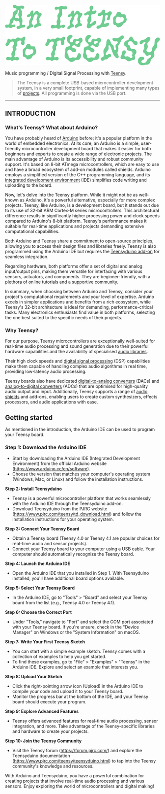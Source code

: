 ![FAUST](assets/images/teensy.png)

Music programming / Digital Signal Processing with [Teensy](https://www.pjrc.com/teensy/).

> The Teensy is a complete USB-based microcontroller development system, in a very small footprint, capable of implementing many types of [projects](https://www.pjrc.com/teensy/projects.html). All programming is done via the USB port.

---

## INTRODUCTION

### What's Teensy? What about Arduino?

You have probably heard of [Arduino](https://www.arduino.cc/) before; it's a popular platform in the world of embedded electronics. At its core, an Arduino is a simple, user-friendly microcontroller development board that makes it easier for both beginners and experts to create a wide range of electronic projects. The main advantage of Arduino is its accessibility and robust community support. It's based on 8-bit ATmega microcontrollers, which are easy to use and have a broad ecosystem of add-on modules called shields. Arduino employs a simplified version of the C++ programming language, and its [integrated development environment](https://www.arduino.cc/en/software) (IDE) simplifies code writing and uploading to the board.

Now, let's delve into the Teensy platform. While it might not be as well-known as Arduino, it's a powerful alternative, especially for more complex projects. Teensy, like Arduino, is a development board, but it stands out due to its use of 32-bit ARM Cortex-M series microcontrollers. This architectural difference results in significantly higher processing power and clock speeds compared to Arduino's 8-bit platform. Teensy's performance makes it suitable for real-time applications and projects demanding extensive computational capabilities.

Both Arduino and Teensy share a commitment to open-source principles, allowing you to access their design files and libraries freely. Teensy is also programmed using the Arduino IDE but requires the [Teensyduino add-on](https://www.pjrc.com/teensy/td_download.html) for seamless integration.

Regarding hardware, both platforms offer a set of digital and analog input/output pins, making them versatile for interfacing with various sensors, actuators, and components. They are beginner-friendly, with a plethora of online tutorials and a supportive community.

In summary, when choosing between Arduino and Teensy, consider your project's computational requirements and your level of expertise. Arduino excels in simpler applications and benefits from a rich ecosystem, while Teensy's 32-bit architecture is ideal for demanding, performance-critical tasks. Many electronics enthusiasts find value in both platforms, selecting the one best suited to the specific needs of their projects.

### Why Teensy?

For our purpose, Teensy microcontrollers are exceptionally well-suited for real-time audio processing and sound generation due to their powerful hardware capabilities and the availability of specialised [audio libraries](https://www.pjrc.com/teensy/td_libs_Audio.html). 

Their high clock speeds and [digital signal processing](https://en.wikipedia.org/wiki/Digital_signal_processing) (DSP) capabilities make them capable of handling complex audio algorithms in real time, providing low-latency audio processing. 

Teensy boards also have dedicated [digital-to-analog converters](https://en.wikipedia.org/wiki/Digital-to-analog_converter) (DACs) and [analog-to-digital converters](https://en.wikipedia.org/wiki/Analog-to-digital_converter) (ADCs) that are optimised for high-quality audio output and input. Additionally, Teensy supports a range of [audio shields](https://www.pjrc.com/store/teensy3_audio.html) and add-ons, enabling users to create custom synthesizers, effects processors, and audio applications with ease. 

## Getting started

As mentioned in the introduction, the Arduino IDE can be used to program your Teensy board. 

### Step 1: Download the Arduino IDE
- Start by downloading the Arduino IDE (Integrated Development Environment) from the official Arduino website (https://www.arduino.cc/en/software).
- Choose the version that matches your computer's operating system (Windows, Mac, or Linux) and follow the installation instructions.

**Step 2: Install Teensyduino**
- Teensy is a powerful microcontroller platform that works seamlessly with the Arduino IDE through the Teensyduino add-on.
- Download Teensyduino from the PJRC website (https://www.pjrc.com/teensy/td_download.html) and follow the installation instructions for your operating system.

**Step 3: Connect Your Teensy Board**
- Obtain a Teensy board (Teensy 4.0 or Teensy 4.1 are popular choices for real-time audio and sensor projects).
- Connect your Teensy board to your computer using a USB cable. Your computer should automatically recognize the Teensy board.

**Step 4: Launch the Arduino IDE**
- Open the Arduino IDE that you installed in Step 1. With Teensyduino installed, you'll have additional board options available.

**Step 5: Select Your Teensy Board**
- In the Arduino IDE, go to "Tools" > "Board" and select your Teensy board from the list (e.g., Teensy 4.0 or Teensy 4.1).

**Step 6: Choose the Correct Port**
- Under "Tools," navigate to "Port" and select the COM port associated with your Teensy board. If you're unsure, check in the "Device Manager" on Windows or the "System Information" on macOS.

**Step 7: Write Your First Teensy Sketch**
- You can start with a simple example sketch. Teensy comes with a collection of examples to help you get started.
- To find these examples, go to "File" > "Examples" > "Teensy" in the Arduino IDE. Explore and select an example that interests you.

**Step 8: Upload Your Sketch**
- Click the right-pointing arrow icon (Upload) in the Arduino IDE to compile your code and upload it to your Teensy board.
- Monitor the progress bar at the bottom of the IDE, and your Teensy board should execute your program.

**Step 9: Explore Advanced Features**
- Teensy offers advanced features for real-time audio processing, sensor integration, and more. Take advantage of the Teensy-specific libraries and hardware to create your projects.

**Step 10: Join the Teensy Community**
- Visit the Teensy forum (https://forum.pjrc.com/) and explore the Teensyduino documentation (https://www.pjrc.com/teensy/teensyduino.html) to tap into the Teensy community's knowledge and resources.

With Arduino and Teensyduino, you have a powerful combination for creating projects that involve real-time audio processing and various sensors. Enjoy exploring the world of microcontrollers and digital making!

